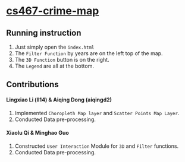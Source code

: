 # [cs467-crime-map](https://github.com/raymondlingxiao/cs467-crime-map)

## Running instruction
1. Just simply open the `index.html`
2. The `Filter Function` by years are on the left top of the map.
3. The `3D Function` button is on the right. 
4. The `Legend` are all at the bottom.


## Contributions

#### Lingxiao Li (ll14) & Aiqing Dong (aiqingd2)
1. Implemented `Choropleth Map layer` and `Scatter Points Map Layer`.
2. Conducted Data pre-processing.


#### Xiaolu Qi & Minghao Guo
1. Constructed `User Interaction` Module for `3D` and `Filter` functions.
2. Conducted Data pre-processing.